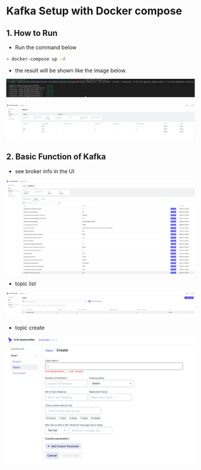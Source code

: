 # Kafka Setup with Docker compose

## 1. How to Run

- Run the command below

```bash
> docker-compose up -d
```

- the result will be shown like the image below.

![docker_compse](./img/docker-compose.png)

![ui-image](./img/broker.png)

## 2. Basic Function of Kafka

- see broker info in the UI

![broker_info](./img/broker_info.png)

- topic list

![topic_list](./img/topic_list.png)

- topic create

![topic_create](./img/topic_create.png)